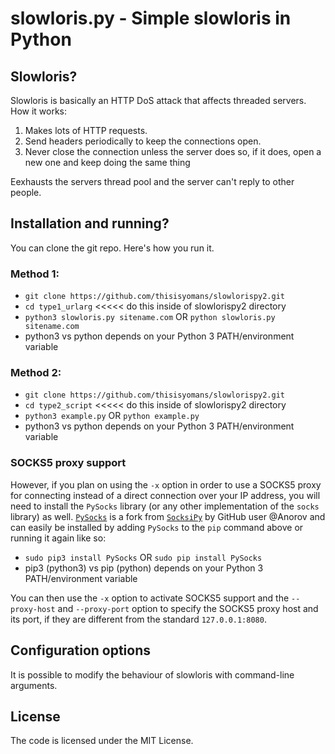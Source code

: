 # slowloris.py - Simple slowloris in Python

## Slowloris?
Slowloris is basically an HTTP DoS attack that affects threaded servers. How it works:

1. Makes lots of HTTP requests.
2. Send headers periodically to keep the connections open.
3. Never close the connection unless the server does so, if it does, open a new one and keep doing the same thing

Eexhausts the servers thread pool and the server can't reply to other people.

## Installation and running?

You can clone the git repo. Here's how you run it.

### Method 1:

* `git clone https://github.com/thisisyomans/slowlorispy2.git`
* `cd type1_urlarg` <<<<< do this inside of slowlorispy2 directory
* `python3 slowloris.py sitename.com` OR `python slowloris.py sitename.com`
* python3 vs python depends on your Python 3 PATH/environment variable

### Method 2:

* `git clone https://github.com/thisisyomans/slowlorispy2.git`
* `cd type2_script` <<<<< do this inside of slowlorispy2 directory
* `python3 example.py` OR `python example.py`
* python3 vs python depends on your Python 3 PATH/environment variable

### SOCKS5 proxy support

However, if you plan on using the `-x` option in order to use a SOCKS5 proxy for connecting instead of a direct connection over your IP address, you will need to install the `PySocks` library (or any other implementation of the `socks` library) as well. [`PySocks`](https://github.com/Anorov/PySocks) is a fork from [`SocksiPy`](http://socksipy.sourceforge.net/) by GitHub user @Anorov and can easily be installed by adding `PySocks` to the `pip` command above or running it again like so:

* `sudo pip3 install PySocks` OR `sudo pip install PySocks`
* pip3 (python3) vs pip (python) depends on your Python 3 PATH/environment variable

You can then use the `-x` option to activate SOCKS5 support and the `--proxy-host` and `--proxy-port` option to specify the SOCKS5 proxy host and its port, if they are different from the standard `127.0.0.1:8080`.

## Configuration options
It is possible to modify the behaviour of slowloris with command-line arguments.

## License
The code is licensed under the MIT License.

